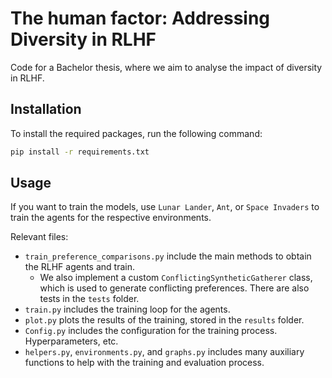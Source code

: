 # The human factor: Addressing Diversity in RLHF

Code for a Bachelor thesis, where we aim to analyse the impact of diversity in RLHF.

## Installation

To install the required packages, run the following command:

```bash
pip install -r requirements.txt
```

## Usage

If you want to train the models, use `Lunar Lander`, `Ant`, or `Space Invaders`
to train the agents for the respective environments.

Relevant files:
- `train_preference_comparisons.py` include the main methods to obtain the RLHF agents and train.
  - We also implement a custom `ConflictingSyntheticGatherer` class, which is used to generate conflicting preferences.
   There are also tests in the `tests` folder.
- `train.py` includes the training loop for the agents.
- `plot.py` plots the results of the training, stored in the `results` folder.
- `Config.py` includes the configuration for the training process. Hyperparameters, etc.
- `helpers.py`, `environments.py`, and `graphs.py` includes many auxiliary functions to help with the training and evaluation process.